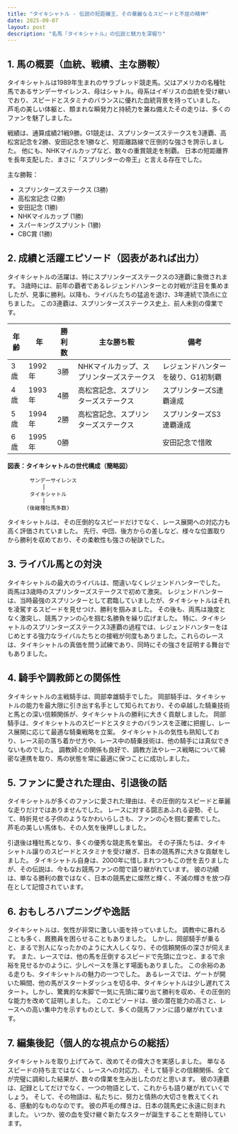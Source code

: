 ```yaml
---
title: "タイキシャトル - 伝説の短距離王、その華麗なるスピードと不屈の精神"
date: 2025-09-07
layout: post
description: "名馬『タイキシャトル』の伝説と魅力を深堀り"
---
```


## 1. 馬の概要（血統、戦績、主な勝鞍）

タイキシャトルは1989年生まれのサラブレッド競走馬。父はアメリカの名種牡馬であるサンデーサイレンス、母はシャトル。母系はイギリスの血統を受け継いでおり、スピードとスタミナのバランスに優れた血統背景を持っていました。  芦毛の美しい体躯と、類まれな瞬発力と持続力を兼ね備えたその走りは、多くのファンを魅了しました。

戦績は、通算成績21戦9勝。G1競走は、スプリンターズステークスを3連覇、高松宮記念を2勝、安田記念を1勝など、短距離路線で圧倒的な強さを誇示しました。  他にも、NHKマイルカップなど、数々の重賞競走を制覇。  日本の短距離界を長年支配した、まさに「スプリンターの帝王」と言える存在でした。

主な勝鞍：

* スプリンターズステークス (3勝)
* 高松宮記念 (2勝)
* 安田記念 (1勝)
* NHKマイルカップ (1勝)
* スパーキングスプリント (1勝)
* CBC賞 (1勝)


## 2. 成績と活躍エピソード（図表があれば出力）

タイキシャトルの活躍は、特にスプリンターズステークスの3連覇に象徴されます。  3歳時には、前年の覇者であるレジェンドハンターとの対戦が注目を集めましたが、見事に勝利。以降も、ライバルたちの猛追を退け、3年連続で頂点に立ちました。  この3連覇は、スプリンターズステークス史上、前人未到の偉業です。

| 年齢 | 年 | 勝利数 | 主な勝ち鞍 | 備考 |
|---|---|---|---|---|
| 3歳 | 1992年 | 3勝 | NHKマイルカップ、スプリンターズステークス | レジェンドハンターを破り、G1初制覇 |
| 4歳 | 1993年 | 4勝 | 高松宮記念、スプリンターズステークス | スプリンターズS連覇達成 |
| 5歳 | 1994年 | 2勝 | 高松宮記念、スプリンターズステークス | スプリンターズS3連覇達成 |
| 6歳 | 1995年 | 0勝 |  | 安田記念で惜敗 |


**図表：タイキシャトルの世代構成（簡略図）**

```
       サンデーサイレンス
           |
       タイキシャトル
           |
      (後継種牡馬多数)
```

タイキシャトルは、その圧倒的なスピードだけでなく、レース展開への対応力も高く評価されていました。  先行、中団、後方からの差しなど、様々な位置取りから勝利を収めており、その柔軟性も強さの秘訣でした。


## 3. ライバル馬との対決

タイキシャトルの最大のライバルは、間違いなくレジェンドハンターでした。  両馬は3歳時のスプリンターズステークスで初めて激突。  レジェンドハンターは、当時最強のスプリンターとして君臨していましたが、タイキシャトルはそれを凌駕するスピードを見せつけ、勝利を掴みました。  その後も、両馬は幾度となく激突し、競馬ファンの心を掴む名勝負を繰り広げました。  特に、タイキシャトルのスプリンターズステークス3連覇の過程では、レジェンドハンターをはじめとする強力なライバルたちとの接戦が何度もありました。これらのレースは、タイキシャトルの真価を問う試練であり、同時にその強さを証明する舞台でもありました。


## 4. 騎手や調教師との関係性

タイキシャトルの主戦騎手は、岡部幸雄騎手でした。  岡部騎手は、タイキシャトルの能力を最大限に引き出す名手として知られており、その卓越した騎乗技術と馬との深い信頼関係が、タイキシャトルの勝利に大きく貢献しました。  岡部騎手は、タイキシャトルのスピードとスタミナのバランスを正確に把握し、レース展開に応じて最適な騎乗戦略を立案。  タイキシャトルの気性も熟知しており、レース前の落ち着かせ方や、レース中の騎乗技術は、他の騎手には真似できないものでした。  調教師との関係も良好で、調教方法やレース戦略について綿密な連携を取り、馬の状態を常に最適に保つことに成功しました。


## 5. ファンに愛された理由、引退後の話

タイキシャトルが多くのファンに愛された理由は、その圧倒的なスピードと華麗な走りだけではありませんでした。  レースに対する闘志あふれる姿勢、そして、時折見せる子供のようなかわいらしさも、ファンの心を掴む要素でした。  芦毛の美しい馬体も、その人気を後押ししました。

引退後は種牡馬となり、多くの優秀な競走馬を輩出。  その子孫たちは、タイキシャトル譲りのスピードとスタミナを受け継ぎ、日本の競馬界に大きな貢献をしました。  タイキシャトル自身は、2000年に惜しまれつつもこの世を去りましたが、その伝説は、今もなお競馬ファンの間で語り継がれています。  彼の功績は、単なる勝利の数ではなく、日本の競馬史に燦然と輝く、不滅の輝きを放つ存在として記憶されています。


## 6. おもしろハプニングや逸話

タイキシャトルは、気性が非常に激しい面を持っていました。  調教中に暴れることも多く、厩務員を困らせることもありました。  しかし、岡部騎手が乗ると、まるで別人になったかのように大人しくなり、その信頼関係の深さが伺えます。  また、レースでは、他の馬を圧倒するスピードで先頭に立つと、まるで余裕を見せるかのように、少しペースを落とす場面もありました。  この余裕のある走りも、タイキシャトルの魅力の一つでした。  あるレースでは、ゲートが開いた瞬間、他の馬がスタートダッシュを切る中、タイキシャトルは少し遅れてスタート。しかし、驚異的な末脚で一気に先頭に躍り出て勝利を収め、その圧倒的な能力を改めて証明しました。  このエピソードは、彼の潜在能力の高さと、レースへの高い集中力を示すものとして、多くの競馬ファンに語り継がれています。


## 7. 編集後記（個人的な視点からの総括）

タイキシャトルを取り上げてみて、改めてその偉大さを実感しました。  単なるスピードの持ち主ではなく、レースへの対応力、そして騎手との信頼関係、全てが完璧に調和した結果が、数々の偉業を生み出したのだと思います。  彼の3連覇は、記録としてだけでなく、一つの物語として、これからも語り継がれていくでしょう。  そして、その物語は、私たちに、努力と情熱の大切さを教えてくれる、感動的なものなのです。  彼の芦毛の輝きは、日本の競馬史に永遠に刻まれました。  いつか、彼の血を受け継ぐ新たなスターが誕生することを期待しています。
